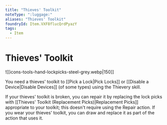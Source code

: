 ```yaml
---
title: "Thieves' Toolkit"
noteType: ":luggage:"
aliases: "Thieves' Toolkit"
foundryId: Item.VXF8flucQrdPyazY
tags:
  - Item
---
```


# Thieves' Toolkit
![[icons-tools-hand-lockpicks-steel-grey.webp|150]]

You need a thieves' toolkit to [[Pick a Lock|Pick Locks]] or [[Disable a Device|Disable Devices]] (of some types) using the Thievery skill.

If your thieves' toolkit is broken, you can repair it by replacing the lock picks with [[Thieves' Toolkit (Replacement Picks)|Replacement Picks]] appropriate to your toolkit; this doesn't require using the Repair action. If you wear your thieves' toolkit, you can draw and replace it as part of the action that uses it.
